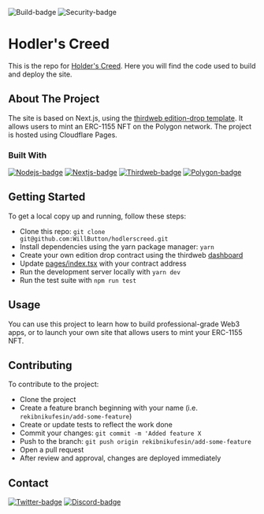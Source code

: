 <!-- Project Badges -->
![Build-badge]
![Security-badge]

<!-- Info -->
# Hodler's Creed

This is the repo for [Holder's Creed](https://www.hodlerscreed.com). Here you will find the code used to build and deploy 
the site. 

## About The Project
The site is based on Next.js, using the [thirdweb edition-drop template](https://github.com/thirdweb-example/edition-drop). 
It allows users to mint an ERC-1155 NFT on the Polygon network. The project is hosted using Cloudflare Pages.

### Built With

[![Nodejs-badge]][Nodejs-url]
[![Nextjs-badge]][Nextjs-url]
[![Thirdweb-badge]][Thirdweb-url]
[![Polygon-badge]][Polygon-url]

## Getting Started

To get a local copy up and running, follow these steps:

- Clone this repo: `git clone git@github.com:WillButton/hodlerscreed.git`
- Install dependencies using the yarn package manager: `yarn`
- Create your own edition drop contract using the thirdweb [dashboard](https://thirdweb.com/dashboard)
- Update [pages/index.tsx](pages/index.tsx#20) with your contract address
- Run the development server locally with `yarn dev`
- Run the test suite with `npm run test`

## Usage
You can use this project to learn how to build professional-grade Web3 apps, or to launch your own site that allows 
users to mint your ERC-1155 NFT.

## Contributing

To contribute to the project:
- Clone the project
- Create a feature branch beginning with your name (i.e. `rekibnikufesin/add-some-feature`)
- Create or update tests to reflect the work done
- Commit your changes: `git commit -m 'Added feature X`
- Push to the branch: `git push origin rekibnikufesin/add-some-feature`
- Open a pull request
- After review and approval, changes are deployed immediately

## Contact
[![Twitter-badge]][Twitter-url]
[![Discord-badge]][Discord-url]

<!-- Markdown Links and Images -->
[Build-badge]: https://github.com/WillButton/hodlerscreed/actions/workflows/ci.yml/badge.svg
[Security-badge]: https://github.com/WillButton/hodlerscreed/actions/workflows/security.yml/badge.svg
[Nodejs-badge]: https://img.shields.io/badge/node.js-16.x-informational?logo=node.js
[Nodejs-url]: https://nodejs.org/en/
[Nextjs-badge]: https://img.shields.io/badge/Nextjs-12.x-informational?logo=next.js
[Nextjs-url]: https://nextjs.org/
[Thirdweb-badge]: https://img.shields.io/badge/Thirdweb-3-informational
[Thirdweb-url]: https://thirdweb.com/
[Polygon-badge]: https://img.shields.io/badge/Polygon-POSv1-informational
[Polygon-url]: https://polygon.technology
[Twitter-badge]: https://img.shields.io/twitter/follow/0xwillbutton?label=Follow
[Twitter-url]: https://twitter.com/0xWillButton
[Discord-badge]: https://img.shields.io/badge/Discord-28-informational?logo=Discord&style=social
[Discord-url]: https://devopsfordevelopers.io/discord
